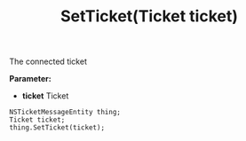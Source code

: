 ﻿---
uid: crmscript_ref_NSTicketMessageEntity_SetTicket
title: SetTicket(Ticket ticket)
intellisense: NSTicketMessageEntity.SetTicket
keywords: NSTicketMessageEntity, GetTicket
so.topic: reference
---

The connected ticket

**Parameter:** 
 - **ticket** Ticket

```crmscript
NSTicketMessageEntity thing;
Ticket ticket;
thing.SetTicket(ticket);
```

